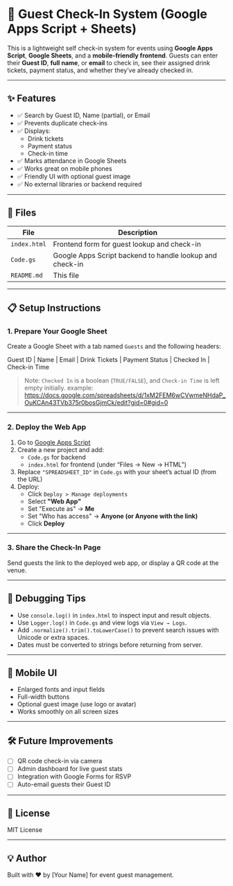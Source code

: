 # 🎉 Guest Check-In System (Google Apps Script + Sheets)

This is a lightweight self check-in system for events using **Google Apps Script**, **Google Sheets**, and a **mobile-friendly frontend**. Guests can enter their **Guest ID**, **full name**, or **email** to check in, see their assigned drink tickets, payment status, and whether they’ve already checked in.

---

## ✨ Features

- ✅ Search by Guest ID, Name (partial), or Email
- ✅ Prevents duplicate check-ins
- ✅ Displays:
  - Drink tickets
  - Payment status
  - Check-in time
- ✅ Marks attendance in Google Sheets
- ✅ Works great on mobile phones
- ✅ Friendly UI with optional guest image
- ✅ No external libraries or backend required

---

## 📁 Files

| File         | Description |
|--------------|-------------|
| `index.html` | Frontend form for guest lookup and check-in |
| `Code.gs`    | Google Apps Script backend to handle lookup and check-in |
| `README.md`  | This file |

---

## 📋 Setup Instructions

### 1. **Prepare Your Google Sheet**

Create a Google Sheet with a tab named `Guests` and the following headers:

Guest ID | Name | Email | Drink Tickets | Payment Status | Checked In | Check-in Time


> Note: `Checked In` is a boolean (`TRUE/FALSE`), and `Check-in Time` is left empty initially.
> example: https://docs.google.com/spreadsheets/d/1xM2FEM6wCVwmeNHdaP_OuKCAn43TVb375r0bosGjmCk/edit?gid=0#gid=0

---

### 2. **Deploy the Web App**

1. Go to [Google Apps Script](https://script.google.com/)
2. Create a new project and add:
   - `Code.gs` for backend
   - `index.html` for frontend (under “Files → New → HTML”)
3. Replace `"SPREADSHEET_ID"` in `Code.gs` with your sheet’s actual ID (from the URL)
4. Deploy:
   - Click `Deploy > Manage deployments`
   - Select **"Web App"**
   - Set "Execute as" → **Me**
   - Set "Who has access" → **Anyone (or Anyone with the link)**
   - Click **Deploy**

---

### 3. **Share the Check-In Page**

Send guests the link to the deployed web app, or display a QR code at the venue.

---

## 🧪 Debugging Tips

- Use `console.log()` in `index.html` to inspect input and result objects.
- Use `Logger.log()` in `Code.gs` and view logs via `View → Logs`.
- Add `.normalize().trim().toLowerCase()` to prevent search issues with Unicode or extra spaces.
- Dates must be converted to strings before returning from server.

---

## 📱 Mobile UI

- Enlarged fonts and input fields
- Full-width buttons
- Optional guest image (use logo or avatar)
- Works smoothly on all screen sizes

---

## 🛠️ Future Improvements

- [ ] QR code check-in via camera
- [ ] Admin dashboard for live guest stats
- [ ] Integration with Google Forms for RSVP
- [ ] Auto-email guests their Guest ID

---

## 📄 License

MIT License

---

## 💡 Author

Built with ❤️ by [Your Name] for event guest management.

